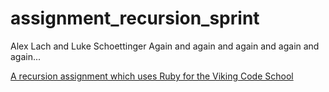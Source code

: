 # assignment_recursion_sprint

Alex Lach and Luke Schoettinger
Again and again and again and again and again...

[A recursion assignment which uses Ruby for the Viking Code School](http://www.vikingcodeschool.com)
